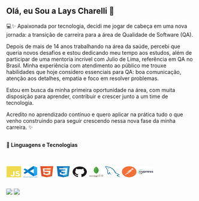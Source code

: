 ## Olá, eu Sou a Lays Charelli 👋

💻✨ Apaixonada por tecnologia, decidi me jogar de cabeça em uma nova jornada: a transição de carreira para a área de Qualidade de Software (QA).

Depois de mais de 14 anos trabalhando na área da saúde, percebi que queria novos desafios e estou dedicando meu tempo aos estudos, além de participar de uma mentoria incrível com Julio de Lima, referência em QA no Brasil. Minha experiência com atendimento ao público me trouxe habilidades que hoje considero essenciais para QA: boa comunicação, atenção aos detalhes, empatia e foco em resolver problemas.

Estou em busca da minha primeira oportunidade na área, com muita disposição para aprender, contribuir e crescer junto a um time de tecnologia.

Acredito no aprendizado contínuo e quero aplicar na prática tudo o que venho construindo para seguir crescendo nessa nova fase da minha carreira. ✨

##
 <strong>🤖 Linguagens e Tecnologias</strong><br/><br/>

<div style="display: inline_block"><br>
  <img align="center" " height="30" width="40" src="https://raw.githubusercontent.com/devicons/devicon/master/icons/javascript/javascript-plain.svg">
  <img align="center" " height="30" width="40" src="https://raw.githubusercontent.com/devicons/devicon/master/icons/vscode/vscode-original-wordmark.svg">
  <img align="center" " height="30" width="40" src="https://raw.githubusercontent.com/devicons/devicon/master/icons/html5/html5-original.svg">
  <img align="center" " height="30" width="40" src="https://raw.githubusercontent.com/devicons/devicon/master/icons/css3/css3-original.svg">
  <img align="center" " height="30" width="40" src="https://raw.githubusercontent.com/devicons/devicon/master/icons/github/github-original.svg">
  <img align="center" " height="30" width="40" src="https://raw.githubusercontent.com/devicons/devicon/master/icons/mongodb/mongodb-original-wordmark.svg">
  <img align="center" " height="30" width="40" src="https://raw.githubusercontent.com/devicons/devicon/master/icons/mysql/mysql-original.svg">
  <img align="center" " height="30" width="40" src="https://raw.githubusercontent.com/devicons/devicon/master/icons/postman/postman-original.svg">
    <img align="center" " height="30" width="40" src="https://raw.githubusercontent.com/devicons/devicon/master/icons/cypressio/cypressio-original-wordmark.svg"">



</div>


##
<div> 
 
  <a href = "mailto:layscharellidomingos@gmail.com"><img src="https://img.shields.io/badge/-Gmail-%23333?style=for-the-badge&logo=gmail&logoColor=white" target="_blank"></a>
  <a href="https://www.linkedin.com/in/lays-charelli-domingos-4470121ba/" target="_blank"><img src="https://img.shields.io/badge/-LinkedIn-%230077B5?style=for-the-badge&logo=linkedin&logoColor=white" target="_blank"></a> 
  
</div>
